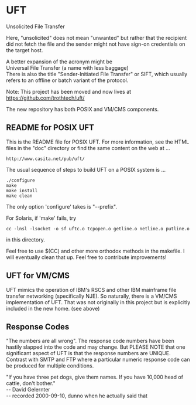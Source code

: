 # UFT

Unsolicited File Transfer

Here, "unsolicited" does not mean "unwanted"
but rather that the recipient did not fetch the file
and the sender might not have sign-on credentials on the target host.

A better expansion of the acronym might be <br/>
Universal File Transfer (a name with less baggage) <br/>
There is also the title "Sender-Initiated File Transfer" or SIFT,
which usually refers to an offline or batch variant of the protocol.

Note:
This project has been moved and now lives at
https://github.com/trothtech/uft/

The new repository has both POSIX and VM/CMS components.

## README for POSIX UFT

This is the README file for POSIX UFT.
For more information, see the HTML files in the "doc" directory
or find the same content on the web at ...

    http://www.casita.net/pub/uft/

The usual sequence of steps to build UFT on a POSIX system is ...

    ./configure
    make
    make install
    make clean

The only option 'configure' takes is "--prefix".

For Solaris, if 'make' fails, try

    cc -lnsl -lsocket -o sf uftc.o tcpopen.o getline.o netline.o putline.o

in this directory.

Feel free to use $(CC) and other more orthodox methods in the makefile.
I will eventually clean that up.   Feel free to contribute improvements!

## UFT for VM/CMS

UFT mimics the operation of IBM's RSCS and other IBM mainframe
file transfer networking (specifically NJE). So naturally, there is a
VM/CMS implementation of UFT. That was not originally in this project
but is explicitly included in the new home. (see above)

## Response Codes

"The numbers are all wrong". The response code numbers have been
hastily slapped into the code and may change. But PLEASE NOTE that
one significant aspect of UFT is that the response numbers are UNIQUE.
Contrast with SMTP and FTP where a particular numeric response code
can be produced for multiple conditions.

"If you have three pet dogs, give them names.
If you have 10,000 head of cattle, don't bother." <br/>
 -- David Gelernter <br/>
 -- recorded 2000-09-10, dunno when he actually said that


